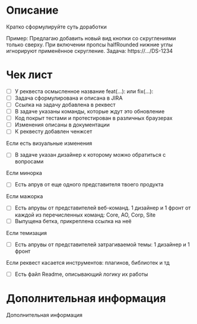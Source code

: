 # Описание
Кратко сформулируйте суть доработки

Пример: Предлагаю добавить новый вид кнопки со скруглениями только сверху.
При включении пропсы halfRounded нижние углы игнорируют применённое скругление.
Задача: https://.../DS-1234

# Чек лист
- [ ] У реквеста осмысленное название feat(...): или fix(...):
- [ ] Задача сформулирована и описана в JIRA
- [ ] Ссылка на задачу добавлена в реквест
- [ ] В задаче указаны команды, которые ждут это обновление
- [ ] Код покрыт тестами и протестирован в различных браузерах
- [ ] Изменения описаны в документации
- [ ] К реквесту добавлен ченжсет

Если есть визуальные изменения
- [ ] В задаче указан дизайнер к которому можно обратиться с вопросами

Если минорка
- [ ] Есть апрув от еще одного представителя твоего продукта

Если мажорка
- [ ] Есть апрувы от представителей веб-команд. 1 дизайнер и 1 фронт от каждой из перечисленных команд: Core, AO, Corp, Site
- [ ] Выпущена бетка, прикреплена ссылка на неё

Если темизация
- [ ] Есть апрувы от представителей затрагиваемой темы: 1 дизайнер и 1 фронт

Если реквест касается инструментов: плагинов, библиотек и тд
- [ ] Есть файл Readme, описывающий логику их работы

# Дополнительная информация
Дополнительная информация
